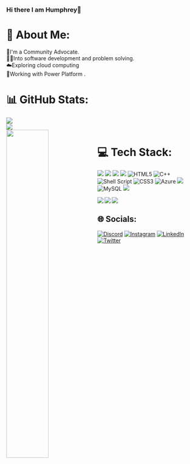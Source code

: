 ### Hi there I am Humphrey👋

# 💫 About Me:
🤝I'm a Community Advocate.<br>👨‍💻Into software development and problem solving.<br>☁️Exploring cloud computing<br>💪Working with Power Platform .


# 📊 GitHub Stats:
<img  src="https://github-readme-stats.vercel.app/api?username=hum-dev&show_icons=true&theme=radical"/><br/>
![](https://github-readme-streak-stats.herokuapp.com/?user=hum-dev&theme=dark&hide_border=true)<br/>
<img align="left" width="47%" src="https://github-readme-stats.vercel.app/api/top-langs/?username=anuraghazra&layout=compact"/>


# 💻 Tech Stack:
<img  src="https://img.shields.io/badge/javascript-%23323330.svg?style=for-the-badge&logo=javascript&logoColor=%23F7DF1E"/> <img src="https://img.shields.io/badge/react-%2320232a.svg?style=for-the-badge&logo=react&logoColor=%2361DAFB"/> <img  src="https://img.shields.io/badge/node.js-6DA55F?style=for-the-badge&logo=node.js&logoColor=white"/> <img src="https://img.shields.io/badge/express.js-%23404d59.svg?style=for-the-badge&logo=express&logoColor=%2361DAFB"/> ![HTML5](https://img.shields.io/badge/html5-%23E34F26.svg?style=for-the-badge&logo=html5&logoColor=white) ![C++](https://img.shields.io/badge/c++-%2300599C.svg?style=for-the-badge&logo=c%2B%2B&logoColor=white) ![Shell Script](https://img.shields.io/badge/shell_script-%23121011.svg?style=for-the-badge&logo=gnu-bash&logoColor=white) ![CSS3](https://img.shields.io/badge/css3-%231572B6.svg?style=for-the-badge&logo=css3&logoColor=white) ![Azure](https://img.shields.io/badge/azure-%230072C6.svg?style=for-the-badge&logo=azure-devops&logoColor=white) <img src="https://img.shields.io/badge/github%20actions-%232671E5.svg?style=for-the-badge&logo=githubactions&logoColor=white"/> ![MySQL](https://img.shields.io/badge/mysql-%2300f.svg?style=for-the-badge&logo=mysql&logoColor=white) <img  src="https://img.shields.io/badge/MongoDB-%234ea94b.svg?style=for-the-badge&logo=mongodb&logoColor=white"/>


<img align="left" src="https://img.shields.io/badge/Microsoft_Learn-258ffa?style=for-the-badge&logo=microsoft&logoColor=white"/>
<img align="left" src="https://img.shields.io/badge/Pluralsight-EE3057?style=for-the-badge&logo=pluralsight&logoColor=white"/>
<img src="https://img.shields.io/badge/Udemy-A435F0?style=for-the-badge&logo=Udemy&logoColor=white"/>

## 🌐 Socials:
[![Discord](https://img.shields.io/badge/Discord-%237289DA.svg?logo=discord&logoColor=white)](https://discord.gg/humphrey23) [![Instagram](https://img.shields.io/badge/Instagram-%23E4405F.svg?logo=Instagram&logoColor=white)](https://instagram.com/Humz_kimshly) [![LinkedIn](https://img.shields.io/badge/LinkedIn-%230077B5.svg?logo=linkedin&logoColor=white)](https://linkedin.com/in/humphrey-muriungi/) [![Twitter](https://img.shields.io/badge/Twitter-%231DA1F2.svg?logo=Twitter&logoColor=white)](https://twitter.com/@humphrey_MH) 


<!--
- 🔭 I’m currently working on ...MentorPro a mentorship platform that will bring experts from all over to help and guide peers and anyone getting started in Tech

Here are some ideas to get you started:

- 🔭 I’m currently working on ...
- 🌱 I’m currently learning ...
- 👯 I’m looking to collaborate on ...
- 🤔 I’m looking for help with ...
- 💬 Ask me about ...
- 📫 How to reach me: ...
- 😄 Pronouns: ...
- ⚡ Fun fact: ...
-->
